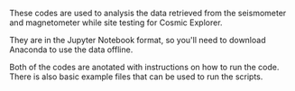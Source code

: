 These codes are used to analysis the data retrieved from the seismometer and magnetometer while site testing for Cosmic Explorer.

They are in the Jupyter Notebook format, so you'll need to download Anaconda to use the data offline.

Both of the codes are anotated with instructions on how to run the code. There is also basic example files that can be used to run the scripts.
